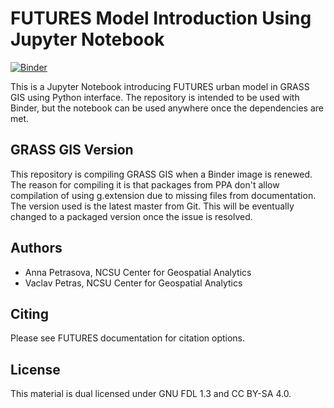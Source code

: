 # FUTURES Model Introduction Using Jupyter Notebook

[![Binder](https://mybinder.org/badge_logo.svg)](https://mybinder.org/v2/gh/wenzeslaus/futures-model-intro-notebook/master?filepath=futures_nc_spm.ipynb)

This is a Jupyter Notebook introducing FUTURES urban model in GRASS GIS
using Python interface. The repository is intended to be used with
Binder, but the notebook can be used anywhere once the dependencies
are met.

## GRASS GIS Version

This repository is compiling GRASS GIS when a Binder image is renewed.
The reason for compiling it is that packages from PPA don't allow
compilation of using g.extension due to missing files from
documentation. The version used is the latest master from Git.
This will be eventually changed to a packaged version once the issue
is resolved.

## Authors

* Anna Petrasova, NCSU Center for Geospatial Analytics
* Vaclav Petras, NCSU Center for Geospatial Analytics

## Citing

Please see FUTURES documentation for citation options.

## License

This material is dual licensed under GNU FDL 1.3 and CC BY-SA 4.0.

